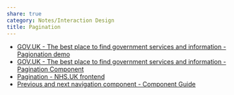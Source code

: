 ```yaml
---
share: true
category: Notes/Interaction Design
title: Pagination
---
```

- [GOV.UK - The best place to find government services and information - Pagionation demo](http://land-registry-elements.herokuapp.com/pagination-simple/demo)
- [GOV.UK - The best place to find government services and information - Pagination Component](https://digital-land-design.herokuapp.com/component/pagination)
- [Pagination - NHS.UK frontend](https://nhsuk.github.io/nhsuk-frontend/components/pagination/index.html)
- [Previous and next navigation component - Component Guide](https://components.publishing.service.gov.uk/component-guide/previous_and_next_navigation)
